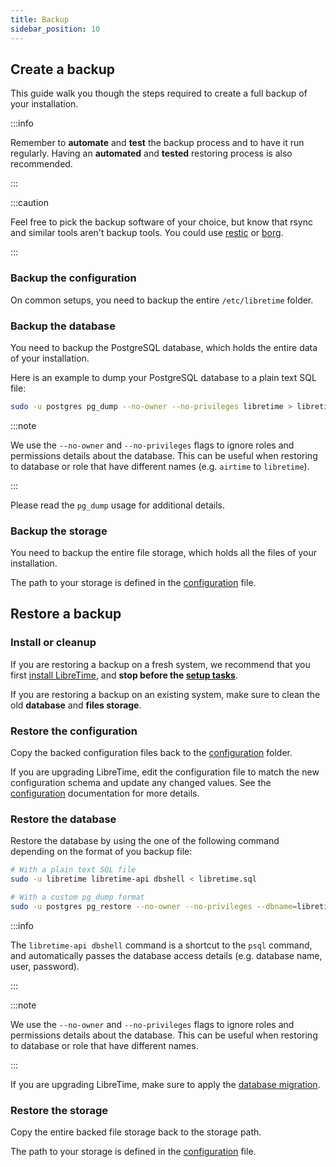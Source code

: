 ```yaml
---
title: Backup
sidebar_position: 10
---
```


## Create a backup

This guide walk you though the steps required to create a full backup of your installation.

:::info

Remember to **automate** and **test** the backup process and to have it run regularly. Having an **automated** and **tested** restoring process is also recommended.

:::

:::caution

Feel free to pick the backup software of your choice, but know that rsync and similar tools aren't backup tools. You could use [restic](https://restic.net/) or [borg](https://borgbackup.readthedocs.io/).

:::

### Backup the configuration

On common setups, you need to backup the entire `/etc/libretime` folder.

### Backup the database

You need to backup the PostgreSQL database, which holds the entire data of your installation.

Here is an example to dump your PostgreSQL database to a plain text SQL file:

```bash
sudo -u postgres pg_dump --no-owner --no-privileges libretime > libretime.sql
```

:::note

We use the `--no-owner` and `--no-privileges` flags to ignore roles
and permissions details about the database. This can be useful when restoring
to database or role that have different names (e.g. `airtime` to `libretime`).

:::

Please read the `pg_dump` usage for additional details.

### Backup the storage

You need to backup the entire file storage, which holds all the files of your installation.

The path to your storage is defined in the [configuration](./configuration.md) file.

## Restore a backup

### Install or cleanup

If you are restoring a backup on a fresh system, we recommend that you first [install LibreTime](./setup/install.md), and **stop before the [setup tasks](./setup/install.md#setup)**.

If you are restoring a backup on an existing system, make sure to clean the old **database** and **files storage**.

### Restore the configuration

Copy the backed configuration files back to the [configuration](./configuration.md) folder.

If you are upgrading LibreTime, edit the configuration file to match the new configuration schema and update any changed values. See the [configuration](./configuration.md) documentation for more details.

### Restore the database

Restore the database by using the one of the following command depending on the format of you backup file:

```bash
# With a plain text SQL file
sudo -u libretime libretime-api dbshell < libretime.sql

# With a custom pg_dump format
sudo -u postgres pg_restore --no-owner --no-privileges --dbname=libretime libretime.dump
```

:::info

The `libretime-api dbshell` command is a shortcut to the `psql` command, and automatically passes the database access details (e.g. database name, user, password).

:::

:::note

We use the `--no-owner` and `--no-privileges` flags to ignore roles
and permissions details about the database. This can be useful when restoring
to database or role that have different names.

:::

If you are upgrading LibreTime, make sure to apply the [database migration](./setup/upgrade.md#apply-migrations).

### Restore the storage

Copy the entire backed file storage back to the storage path.

The path to your storage is defined in the [configuration](./configuration.md) file.
